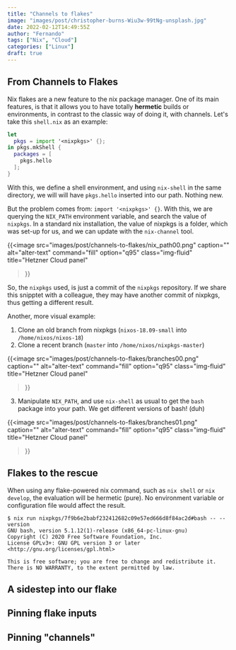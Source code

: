 ```yaml
---
title: "Channels to flakes"
image: "images/post/christopher-burns-Wiu3w-99tNg-unsplash.jpg"
date: 2022-02-12T14:49:55Z
author: "Fernando"
tags: ["Nix", "Cloud"]
categories: ["Linux"]
draft: true
---
```


## From Channels to Flakes

Nix flakes are a new feature to the nix package manager. One of its main features, is that it allows you to have totally **hermetic** builds or environments, in contrast to the classic way of doing it, with channels. Let's take this `shell.nix` as an example:
```nix
let
  pkgs = import '<nixpkgs>' {};
in pkgs.mkShell {
  packages = [
    pkgs.hello
  ];
}
```
With this, we define a shell environment, and using `nix-shell` in the same directory, we will will have `pkgs.hello` inserted into our path. Nothing new.

But the problem comes from: `import '<nixpkgs>' {}`. With this, we are querying the `NIX_PATH` environment variable, and search the value of `nixpkgs`. In a standard nix installation, the value of nixpkgs is a folder, which was set-up for us, and we can update with the `nix-channel` tool.

{{<image
	src="images/post/channels-to-flakes/nix_path00.png" 
	caption=""
	alt="alter-text"
	command="fill"
	option="q95"
	class="img-fluid"
	title="Hetzner Cloud panel"
>}}

So, the `nixpkgs` used, is just a commit of the `nixpkgs` repository. If we share this snipptet with a colleague, they may have another commit of nixpkgs, thus getting a different result.

Another, more visual example:

1. Clone an old branch from nixpkgs (`nixos-18.09-small` into `/home/nixos/nixos-18`)
2. Clone a recent branch (`master` into `/home/nixos/nixpkgs-master`)

{{<image
	src="images/post/channels-to-flakes/branches00.png" 
	caption=""
	alt="alter-text"
	command="fill"
	option="q95"
	class="img-fluid"
	title="Hetzner Cloud panel"
>}}

3. Manipulate `NIX_PATH`, and use `nix-shell` as usual to get the `bash` package into your path. We get different versions of bash! (duh)

{{<image
	src="images/post/channels-to-flakes/branches01.png" 
	caption=""
	alt="alter-text"
	command="fill"
	option="q95"
	class="img-fluid"
	title="Hetzner Cloud panel"
>}}

## Flakes to the rescue

When using any flake-powered nix command, such as `nix shell` or `nix develop`, the evaluation will be hermetic (pure). No environment variable or configuration file would affect the result.

```console
$ nix run nixpkgs/7f9b6e2babf232412682c09e57ed666d8f84ac2d#bash -- --version
GNU bash, version 5.1.12(1)-release (x86_64-pc-linux-gnu)
Copyright (C) 2020 Free Software Foundation, Inc.
License GPLv3+: GNU GPL version 3 or later <http://gnu.org/licenses/gpl.html>

This is free software; you are free to change and redistribute it.
There is NO WARRANTY, to the extent permitted by law.
```


## A sidestep into our flake

## Pinning flake inputs

## Pinning "channels"
